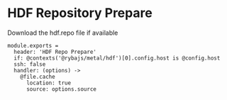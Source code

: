 
# HDF Repository Prepare

Download the hdf.repo file if available

    module.exports = 
      header: 'HDF Repo Prepare'
      if: @contexts('@rybajs/metal/hdf')[0].config.host is @config.host
      ssh: false
      handler: (options) ->
        @file.cache
          location: true
          source: options.source
